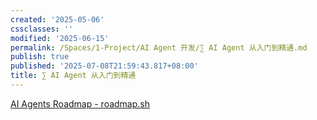 ```yaml
---
created: '2025-05-06'
cssclasses: ''
modified: '2025-06-15'
permalink: /Spaces/1-Project/AI Agent 开发/∑ AI Agent 从入门到精通.md
publish: true
published: '2025-07-08T21:59:43.817+08:00'
title: ∑ AI Agent 从入门到精通
---
```

[AI Agents Roadmap - roadmap.sh](https://roadmap.sh/ai-agents)

##
